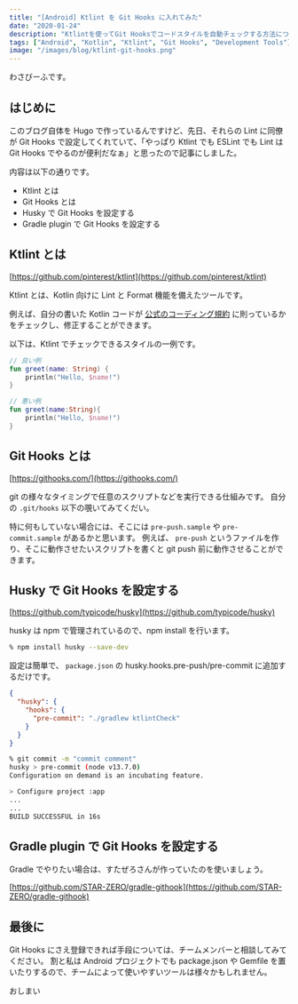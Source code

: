 ```yaml
---
title: "[Android] Ktlint を Git Hooks に入れてみた"
date: "2020-01-24"
description: "Ktlintを使ってGit Hooksでコードスタイルを自動チェックする方法について、HuskyやGradle pluginでの設定方法を解説"
tags: ["Android", "Kotlin", "Ktlint", "Git Hooks", "Development Tools"]
image: "/images/blog/ktlint-git-hooks.png"
---
```


わさびーふです。

## はじめに

このブログ自体を Hugo で作っているんですけど、先日、それらの Lint に同僚が Git Hooks で設定してくれていて、「やっぱり Ktlint でも ESLint でも Lint は Git Hooks でやるのが便利だなぁ」と思ったので記事にしました。

内容は以下の通りです。

- Ktlint とは
- Git Hooks とは
- Husky で Git Hooks を設定する
- Gradle plugin で Git Hooks を設定する

## Ktlint とは

[https://github.com/pinterest/ktlint](https://github.com/pinterest/ktlint)

Ktlint とは、Kotlin 向けに Lint と Format 機能を備えたツールです。

例えば、自分の書いた Kotlin コードが [公式のコーディング規約](https://kotlinlang.org/docs/reference/coding-conventions.html) に則っているかをチェックし、修正することができます。

以下は、Ktlint でチェックできるスタイルの一例です。

```kotlin
// 良い例
fun greet(name: String) {
    println("Hello, $name!")
}

// 悪い例
fun greet(name:String){
    println("Hello, $name!")
}
```

## Git Hooks とは

[https://githooks.com/](https://githooks.com/)

git の様々なタイミングで任意のスクリプトなどを実行できる仕組みです。 自分の `.git/hooks` 以下の覗いてみてくだい。

特に何もしていない場合には、そこには `pre-push.sample` や `pre-commit.sample` があるかと思います。 例えば、 `pre-push` というファイルを作り、そこに動作させたいスクリプトを書くと git push 前に動作させることができます。

## Husky で Git Hooks を設定する

[https://github.com/typicode/husky](https://github.com/typicode/husky)

husky は npm で管理されているので、npm install を行います。

```bash
% npm install husky --save-dev
```

設定は簡単で、 `package.json` の husky.hooks.pre-push/pre-commit に追加するだけです。

```json
{
  "husky": {
    "hooks": {
      "pre-commit": "./gradlew ktlintCheck"
    }
  }
}
```

```bash
% git commit -m "commit comment" 
husky > pre-commit (node v13.7.0)
Configuration on demand is an incubating feature.

> Configure project :app
...
...
BUILD SUCCESSFUL in 16s
```

## Gradle plugin で Git Hooks を設定する

Gradle でやりたい場合は、すたぜろさんが作っていたのを使いましょう。

[https://github.com/STAR-ZERO/gradle-githook](https://github.com/STAR-ZERO/gradle-githook)

## 最後に

Git Hooks にさえ登録できれば手段については、チームメンバーと相談してみてください。 割と私は Android プロジェクトでも package.json や Gemfile を置いたりするので、チームによって使いやすいツールは様々かもしれません。

おしまい